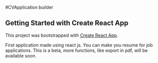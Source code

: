 #CVApplication builder
## Getting Started with Create React App

This project was bootstrapped with [Create React App](https://github.com/facebook/create-react-app).

First application made using react js. You can make you resume for job applications.
This is a beta, more functions, like export in pdf, will be available soon.

